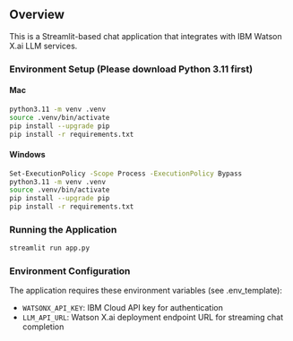 ##  Overview
This is a Streamlit-based chat application that integrates with IBM Watson X.ai LLM services.
### Environment Setup (Please download Python 3.11 first)
#### Mac
```bash
python3.11 -m venv .venv
source .venv/bin/activate
pip install --upgrade pip
pip install -r requirements.txt
```
#### Windows
```bash
Set-ExecutionPolicy -Scope Process -ExecutionPolicy Bypass
python3.11 -m venv .venv
source .venv/bin/activate
pip install --upgrade pip
pip install -r requirements.txt
```

### Running the Application
```bash
streamlit run app.py
```

### Environment Configuration
The application requires these environment variables (see .env_template):
- `WATSONX_API_KEY`: IBM Cloud API key for authentication
- `LLM_API_URL`: Watson X.ai deployment endpoint URL for streaming chat completion